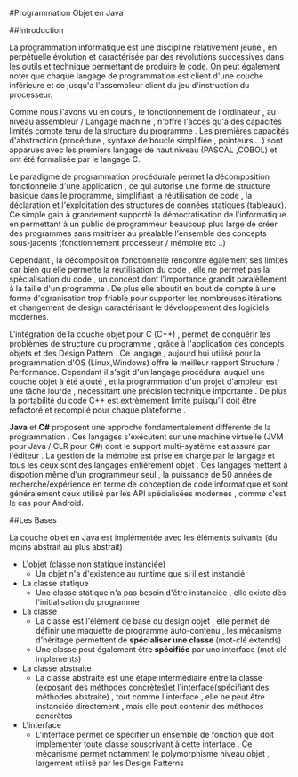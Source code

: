 #Programmation Objet en Java


##Introduction

La programmation informatique est une discipline relativement jeune , en perpétuelle évolution et caractérisée par des révolutions successives dans les outils et technique permettant de produire le code.
On peut également noter que chaque langage de programmation est client d'une couche inférieure et ce jusqu'a l'assembleur client du jeu d'instruction du processeur.

Comme nous l'avons vu en cours , le fonctionnement de l'ordinateur , au niveau assembleur / Langage machine , n'offre l'accès qu'a des capacités limités compte tenu de la structure du programme . Les premières capacités d'abstraction (procédure , syntaxe de boucle simplifiée , pointeurs ...) sont apparues avec les premiers langage de haut niveau (PASCAL ,COBOL) et ont été formalisée par le langage C.

Le paradigme de programmation procédurale permet la décomposition fonctionnelle d'une application , ce qui autorise une forme de structure basique dans le programme, simplifiant la réutilisation de code , la déclaration et l'exploitation des structures de données statiques (tableaux).
Ce simple gain à grandement supporté la démocratisation de l'informatique en permettant à un public de programmeur beaucoup plus large de créer des programmes sans maitriser au préalable l'ensemble des concepts sous-jacents (fonctionnement processeur / mémoire etc ..)


Cependant , la décomposition fonctionnelle rencontre également ses limites car bien qu'elle permette la réutilisation du code , elle ne permet pas la spécialisation du code , un concept dont l'importance grandit paralèllement à la taille d'un programme . De plus elle aboutit en bout de compte à une forme d'ogranisation trop friable pour supporter les nombreuses itérations et changement de design caractérisant le développement des logiciels modernes.

L'intégration de la couche objet pour C (C++) , permet de conquérir les problèmes de structure du programme , grâce à l'application des concepts objets et des Design Pattern . Ce langage , aujourd'hui utilisé pour la programmation d'OS (Linux,Windows) offre le meilleur rapport Structure / Performance. Cependant il s'agit d'un langage procédural auquel une couche objet à été ajouté  , et la programmation d'un projet d'ampleur est une tâche lourde , nécessitant une précision technique importante . De plus la portabilité du code C++ est extrèmement limité puisqu'il doit être refactoré et recompilé pour chaque plateforme .


**Java** et **C#** proposent une approche fondamentalement différente de la programmation . Ces langages s'exécutent sur une machine virtuelle (JVM pour Java / CLR pour C#) dont le support multi-système est assuré par l'éditeur . La gestion de la mémoire est prise en charge par le langage et tous les deux sont des langages entièrement objet .
Ces langages mettent à dispotion même d'un programmeur seul , la puissance de 50 années de recherche/expérience en terme de conception de code informatique et sont généralement ceux utilisé par les API spécialisées modernes , comme c'est le cas pour Android.

##Les Bases

La couche objet en Java est implémentée avec les éléments suivants (du moins abstrait au plus abstrait)

 * L'objet (classe non statique instanciée)
    * Un objet n'a d'existence au runtime que si il est instancié
 * La classe statique
    * Une classe statique n'a pas besoin d'être instanciée , elle existe dès l'initialisation du programme
 * La classe
    * La classe est l'élément de base du design objet , elle permet de définir une maquette de programme auto-contenu , les mécanisme d'héritage permettent de **spécialiser une classe** (mot-clé extends)
    * Une classe peut également être **spécifiée** par une interface (mot clé implements)
 * La classe abstraite
    * La classe abstraite est une étape intermédiaire entre la classe (exposant des méthodes concrètes)et l'interface(spécifiant des méthodes abstraite) , tout comme l'interface , elle ne peut être instanciée directement , mais elle peut contenir des méthodes concrètes
 * L'interface
    * L'interface permet de spécifier un ensemble de fonction que doit implementer toute classe souscrivant à cette interface . Ce mécanisme permet notamment le polymorphisme niveau objet , largement utilisé par les Design Patterns
    
